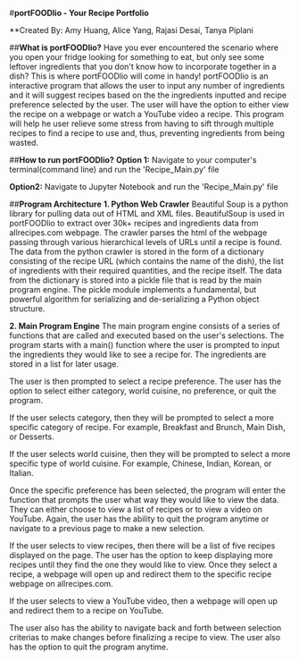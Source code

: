 #**portFOODlio - Your Recipe Portfolio**

**Created By: Amy Huang, Alice Yang, Rajasi Desai, Tanya Piplani

##**What is portFOODlio?**
Have you ever encountered the scenario where you open your fridge looking for something to eat, but only see some leftover ingredients that you don't know how to incorporate together in a dish? This is where portFOODlio will come in handy! portFOODlio is an interactive program that allows the user to input any number of ingredients and it will suggest recipes based on the the ingredients inputted and recipe preference selected by the user. The user will have the option to either view the recipe on a webpage or watch a YouTube video a recipe. This program will help he user relieve some stress from having to sift through multiple recipes to find a recipe to use and, thus, preventing ingredients from being wasted. 

##**How to run portFOODlio?**
**Option 1:** Navigate to your computer's terminal(command line) and run the 'Recipe_Main.py' file

**Option2:** Navigate to Jupyter Notebook and run the 'Recipe_Main.py' file

##**Program Architecture**
**1. Python Web Crawler**
Beautiful Soup is a python library for pulling data out of HTML and XML files. BeautifulSoup is used in portFOODlio to extract over 30k+ recipes and ingredients data from allrecipes.com webpage. The crawler parses the html of the webpage passing through various hierarchical levels of URLs until a recipe is found. The data from the python crawler is stored in the form of a dictionary consisting of the recipe URL (which contains the name of the dish), the list of ingredients with their required quantities, and the recipe itself. The data from the dictionary is stored into a pickle file that is read by the main program engine. The pickle module implements a fundamental, but powerful algorithm for serializing and de-serializing a Python object structure. 

**2. Main Program Engine**
The main program engine consists of a series of functions that are called and executed based on the user's selections. The program starts with a main() function where the user is prompted to input the ingredients they would like to see a recipe for. The ingredients are stored in a list for later usage.

The user is then prompted to select a recipe preference. The user has the option to select either category, world cuisine, no preference, or quit the program.

If the user selects category, then they will be prompted to select a more specific category of recipe. For example, Breakfast and Brunch, Main Dish, or Desserts. 

If the user selects world cuisine, then they will be prompted to select a more specific type of world cuisine. For example, Chinese, Indian, Korean, or Italian.

Once the specific preference has been selected, the program will enter the function that prompts the user what way they would like to view the data. They can either choose to view a list of recipes or to view a video on YouTube. Again, the user has the ability to quit the program anytime or navigate to a previous page to make a new selection.

If the user selects to view recipes, then there will be a list of five recipes displayed on the page. The user has the option to keep displaying more recipes until they find the one they would like to view. Once they select a recipe, a webpage will open up and redirect them to the specific recipe webpage on allrecipes.com. 

If the user selects to view a YouTube video, then a webpage will open up and redirect them to a recipe on YouTube.

The user also has the ability to navigate back and forth between selection criterias to make changes before finalizing a recipe to view. The user also has the option to quit the program anytime. 

